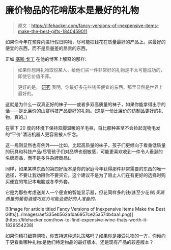 # 廉价物品的花哨版本是最好的礼物

> 原文：<https://lifehacker.com/fancy-versions-of-inexpensive-items-make-the-best-gifts-1840459011>

如果你今年在预算内进行假日购物，尽可能把钱花在质量最好的产品上。买最好的便宜的东西，而不是质量差的昂贵的东西。



正如 [塞斯·戈丁](https://seths.blog/2019/12/best-in-category/) 在他的博客上解释的那样:

> 如果你想用礼物取悦某人，给他们买一件非常好的礼物是不太可能成功的，即使它价值不菲。
> 
> 更好的是， [研究](https://www.readthesequences.com/Evaluability-And-Cheap-Holiday-Shopping) 表明，你最好多花些钱买便宜的东西，那里显然是世界上最好的。

这就是为什么一双真正好的袜子——或者多双高质量的袜子，如果你能拿得出手的话——是比廉价的山寨科技产品更好的礼物。(这是一份比廉价的仿制品更好的礼物，真的。)

在零下 20 度的环境下保持双脚温暖的羊毛袜，将比那种甚至不会捡起宠物毛发的“平价”清洁机器人更容易被人怀念。

这一规则显然也有例外——比如，比起高质量的袜子，孩子们更倾向于看重低质量的玩具和科技产品(尽管孩子们对品牌也很敏感，可能更喜欢收到一件令人垂涎的名牌商品，而不是多件杂牌商品)。

同样，如果某样东西的第四好版本是你的家庭今年获得那件非常需要的东西的唯一途径，不要让我劝阻你不要买它。这个建议不是为了阻止人们在有更好的选择时购买便宜的笔记本电脑或冬季外套。

它是为那些考虑送某人一个便宜的智能显示器，但花同样多的钱(甚至少花*钱)买高质量的葡萄酒或巧克力可能会更好的人准备的。*

<aside data-commerce-source="inset" class="sc-16a0mhj-2 gAjHzr">[![Image for article titled Fancy Versions of Inexpensive Items Make the Best Gifts](../Images/aef335eb562a1da6957ce25a574b4aa1.png)](https://lifehacker.com/how-to-find-expensive-wine-thats-worth-it-1829554238)</aside>

如果你精打细算购物，你支持这种送礼策略吗？如果你是接受礼物的一方，你倾向于更看重哪种礼物:是他们特定物品的最好版本，还是现有产品的较差版本？